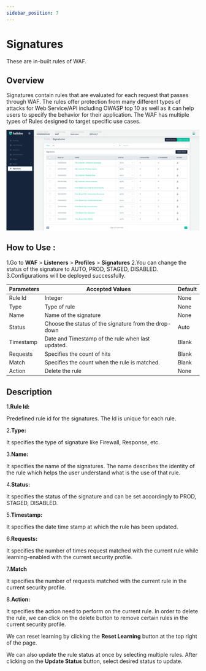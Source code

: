 ```yaml
---
sidebar_position: 7
---
```


# Signatures
These are in-built rules of WAF.

## Overview 
Signatures contain rules that are evaluated for each request that passes through WAF. The rules offer protection from many different types of attacks for Web Service/API including OWASP top 10 as well as it can help users to specify the behavior for their application. The WAF has multiple types of Rules designed to target specific use cases.

![Signatures](/img/waf/v2/profile_signatures.png)

## How to Use :
1.Go to **WAF** > **Listeners** > **Profiles** > **Signatures**
2.You can change the status of the signature to AUTO, PROD, STAGED, DISABLED.
3.Configurations will be deployed successfully.

| Parameters | Accepted Values | Default
| ----------- | ----------- |--------- |
| Rule Id|Integer|None
Type|Type of rule|None
Name|Name of the signature|None
Status|Choose the status of the signature from the drop-down|Auto
Timestamp|Date and Timestamp of the rule when last updated.|Blank
Requests|Specifies the count of hits |Blank
Match|Specifies the count when the rule is matched.|Blank
Action|Delete the rule |None

## Description
1.**Rule Id:**

Predefined rule id for the signatures. The Id is unique for each rule.

2.**Type:**

It specifies the type of signature like Firewall, Response, etc.

3.**Name:**

It specifies the name of the signatures. The name describes the identity of the rule which helps the user understand what is the use of that rule.

4.**Status:**

It specifies the status of the signature and can be set accordingly to PROD, STAGED, DISABLED.

5.**Timestamp:**

It specifies the date time stamp at which the rule has been updated.

6.**Requests:**

It specifies the number of times request matched with the current rule while learning-enabled with the current security profile.

7.**Match**

It specifies the number of requests matched with the current rule in the current security profile.

8.**Action:**

It specifies the action need to perform on the current rule. In order to delete the rule, we can click on the delete button to remove certain rules in the current security profile.

We can reset learning by clicking the **Reset Learning** button at the top right of the page.

We can also update the rule status at once by selecting multiple rules. After clicking on the **Update Status** button, select desired status to update.